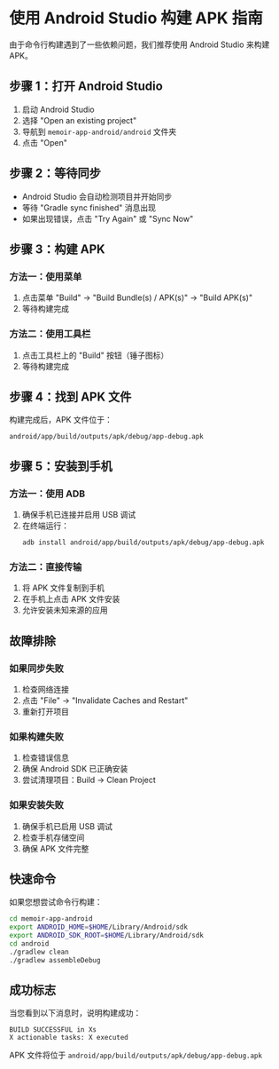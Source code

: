 # 使用 Android Studio 构建 APK 指南

由于命令行构建遇到了一些依赖问题，我们推荐使用 Android Studio 来构建 APK。

## 步骤 1：打开 Android Studio

1. 启动 Android Studio
2. 选择 "Open an existing project"
3. 导航到 `memoir-app-android/android` 文件夹
4. 点击 "Open"

## 步骤 2：等待同步

- Android Studio 会自动检测项目并开始同步
- 等待 "Gradle sync finished" 消息出现
- 如果出现错误，点击 "Try Again" 或 "Sync Now"

## 步骤 3：构建 APK

### 方法一：使用菜单
1. 点击菜单 "Build" -> "Build Bundle(s) / APK(s)" -> "Build APK(s)"
2. 等待构建完成

### 方法二：使用工具栏
1. 点击工具栏上的 "Build" 按钮（锤子图标）
2. 等待构建完成

## 步骤 4：找到 APK 文件

构建完成后，APK 文件位于：
```
android/app/build/outputs/apk/debug/app-debug.apk
```

## 步骤 5：安装到手机

### 方法一：使用 ADB
1. 确保手机已连接并启用 USB 调试
2. 在终端运行：
   ```bash
   adb install android/app/build/outputs/apk/debug/app-debug.apk
   ```

### 方法二：直接传输
1. 将 APK 文件复制到手机
2. 在手机上点击 APK 文件安装
3. 允许安装未知来源的应用

## 故障排除

### 如果同步失败
1. 检查网络连接
2. 点击 "File" -> "Invalidate Caches and Restart"
3. 重新打开项目

### 如果构建失败
1. 检查错误信息
2. 确保 Android SDK 已正确安装
3. 尝试清理项目：Build -> Clean Project

### 如果安装失败
1. 确保手机已启用 USB 调试
2. 检查手机存储空间
3. 确保 APK 文件完整

## 快速命令

如果您想尝试命令行构建：

```bash
cd memoir-app-android
export ANDROID_HOME=$HOME/Library/Android/sdk
export ANDROID_SDK_ROOT=$HOME/Library/Android/sdk
cd android
./gradlew clean
./gradlew assembleDebug
```

## 成功标志

当您看到以下消息时，说明构建成功：
```
BUILD SUCCESSFUL in Xs
X actionable tasks: X executed
```

APK 文件将位于 `android/app/build/outputs/apk/debug/app-debug.apk`
